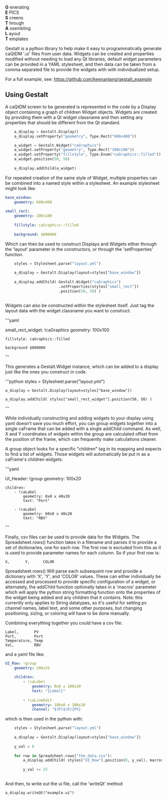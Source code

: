 **G** enerating  
**E** PICS  
**S** creens  
**T** hrough  
**A** ssembling  
**L** ayout  
**T** emplates  



Gestalt is a python library to help make it easy to programmatically 
generate caQtDM '.ui' files from user data. Widgets can be created and 
properties modified without needing to load any Qt libraries, default 
widget parameters can be provided in a YAML stylesheet, and then data 
can be taken from a comma separated file to provide the widgets with 
with individualized setup.

For a full example, see: https://github.com/keenanlang/gestalt_example

## Using Gestalt

A caQtDM screen to be generated is represented in the code by a Display 
object containing a graph of children Widget objects. Widgets are created 
by providing them with a Qt widget classname and then setting any properties 
that should be different from the Qt standard.

```python
    a_display = Gestalt.Display()
    a_display.setProperty("geometry", Type.Rect("600x400"))

    a_widget = Gestalt.Widget("caGraphics")
    a_widget.setProperty("geometry", Type.Rect("100x100"))
    a_widget.setProperty("fillstyle", Type.Enum("caGraphics::filled"))
    a_widget.position(50, 50)
    
    a_display.addChild(a_widget)
```

For repeated creation of the same style of Widget, multiple properties can 
be combined into a named style within a stylesheet. An example stylesheet 
might look like:

```yaml
base_window:
    geometry: 600x400
    
small_rect:
    geometry: 100x100
    
    fillstyle: caGraphics::filled
    
    background: $000000
```

Which can then be used to construct Displays and Widgets either through the 
'layout' parameter in the constructors, or through the 'setProperties' function.

```python
    styles = Stylesheet.parse("layout.yml")
    
    a_display = Gestalt.Display(layout=styles["base_window"])
    
    a_display.addChild( Gestalt.Widget("caGraphics")
                        .setProperties(styles["small_rect"])
                        .position(50, 50) )
                        
```

Widgets can also be constructed within the stylesheet itself. Just tag the layout
data with the widget classname you want to construct.

'''yaml
   
small_rect_widget: !caGraphics
    geometry: 100x100
    
    fillstyle: caGraphics::filled
    
    background $000000
'''

This generates a Gestalt.Widget instance, which can be added to a display just like
the ones you construct in code.

'''python
    styles = Stylesheet.parse("layout.yml")
    
    a_display = Gestalt.Display(layout=styles["base_window"])
    
    a_display.addChild( styles["small_rect_widget"].position(50, 50) )
    
'''

While individually constructing and adding widgets to your display using yaml doesn't
save you much effort, you can group widgets together into a single caFrame that can
be added with a single addChild command. As well, X and Y coordinates of widgets within 
the group are calculated offset from the position of the frame, which can frequently
make calculations cleaner.

A group object looks for a specific "children" tag in its mapping and expects to find
a list of widgets. Those widgets will automatically be put in as a caFrame's children
widgets.

'''yaml

UI_Header: !group
    geometry: 100x20
    
    children:
        - !caLabel
            geometry: 0x0 x 40x20
            text: "Port"
            
        - !caLabel
            geometry: 60x0 x 40x20
            text: "RBV"
'''


Finally, csv files can be used to provide data for the Widgets. The Spreadsheet.rows() 
function takes in a filename and parses it to provide a set of dictionaries, one for 
each row. The first row is excluded from this as it is used to provide parameter names for 
each column. So if your first row is:

`X,       Y,      COLOR`

Spreadsheet.rows() Will parse each subsequent row and provide a dictionary with 'X', 'Y', 
and 'COLOR' values. These can either individually be accessed and processed to provide
specific configuration of a widget, or alternately, the addChild function optionally takes 
in a  'macros' parameter which will apply the python string formatting function onto the
properties of the widget being added and any children that it contains. Note: this currently
only applies to String datatypes, so it's useful for setting pv channel names, label text,
and some other purposes, but changing positioning, sizing, or coloring will have to be done 
manually. 


Combining everything together you could have a csv file:

```csv
Label,       PV
Port,        Port
Temperature, Temp 
Val,         RBV

```

and a yaml file like:

```yaml
UI_Row: !group
    geometry: 200x25
    
    children:
        - !caLabel
            geometry: 0x0 x 100x20
            text: "{Label}"
            
        - !caLineEdit
            geometry: 100x0 x 100x20
            channel: "$(P)$(R){PV}
```

which is then used in the python with:

```python
    styles = Stylesheet.parse("layout.yml")
    
    a_display = Gestalt.Display(layout=styles["base_window"])
    
    y_val = 0
    
    for row in Spreadsheet.rows("the_data.csv"):
        a_display.addChild( styles["UI_Row"].position(0, y_val), macros=row)
        
        y_val += 25
                
```

And then, to write out the ui file, call the 'writeQt' method

`a_display.writeQt("example.ui")`
